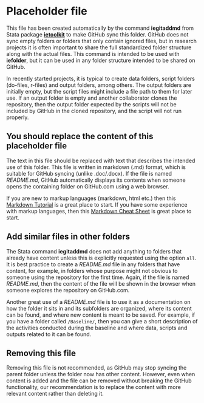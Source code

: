 # Placeholder file

This file has been created automatically by the command **iegitaddmd** from Stata package [**ietoolkit**](https://worldbank.github.io/ietoolkit) to make GitHub sync this folder. GitHub does not sync empty folders or folders that only contain ignored files, but in research projects it is often important to share the full standardized folder structure along with the actual files. This command is intended to be used with **iefolder**, but it can be used in any folder structure intended to be shared on GitHub.

In recently started projects, it is typical to create data folders, script folders (do-files, r-files) and output folders, among others. The output folders are initially empty, but the script files might include a file path to them for later use. If an output folder is empty and another collaborator clones the repository, then the output folder expected by the scripts will not be included by GitHub in the cloned repository, and the script will not run properly.

## You should replace the content of this placeholder file

The text in this file should be replaced with text that describes the intended use of this folder. This file is written in markdown (.md) format, which is suitable for GitHub syncing (unlike .doc/.docx). If the file is named *README.md*, GitHub automatically displays its contents when someone opens the containing folder on GitHub.com using a web browser.

If you are new to markup languages (markdown, html etc.) then this [Markdown Tutorial](https://www.markdowntutorial.com/) is a great place to start. If you have some experience with markup languages, then this [Markdown Cheat Sheet](https://guides.github.com/pdfs/markdown-cheatsheet-online.pdf) is great place to start.

## Add similar files in other folders

The Stata command **iegitaddmd** does not add anything to folders that already have content unless this is explicitly requested using the option `all`. It is best practice to create a *README.md* file in any folders that have content, for example, in folders whose purpose might not obvious to someone using the repository for the first time. Again, if the file is named *README.md*, then the content of the file will be shown in the browser when someone explores the repository on GitHub.com.

Another great use of a *README.md* file is to use it as a documentation on how the folder it sits in and its subfolders are organized,  where its content can be found, and where new content is meant to be saved. For example, if you have a folder called `/Baseline/`, then you can give a short description of the activities conducted during the baseline and where data, scripts and outputs related to it can be found.

## Removing this file

Removing this file is not recommended, as GitHub may stop syncing the parent folder unless the folder now has other content. However, even when content is added and the file can be removed without breaking the GitHub functionality, our recommendation is to replace the content with more relevant content rather than deleting it.
